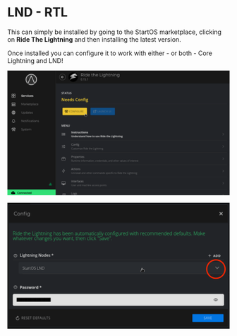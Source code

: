 # LND - RTL

This can simply be installed by going to the StartOS marketplace, clicking on **Ride The Lightning** and then installing the latest version. 

Once installed you can configure it to work with either - or both - Core Lightning and LND!

   ![Config RTL](../assets/ln-channel-rtlconfig1.png)

   ![Config RTL](../assets/ln-channel-rtlconfig2.png)